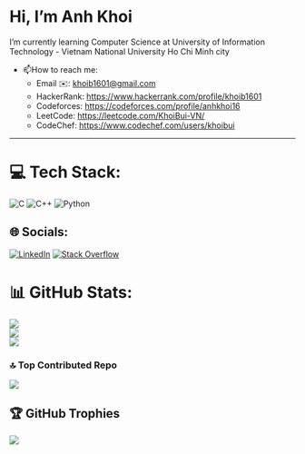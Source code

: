 # Hi, I’m Anh Khoi
I’m currently learning Computer Science at University of Information Technology - Vietnam National University Ho Chi Minh city  
- 📫How to reach me:
  + Email ✉️: khoib1601@gmail.com
  + HackerRank: https://www.hackerrank.com/profile/khoib1601
  + Codeforces: https://codeforces.com/profile/anhkhoi16
  + LeetCode: https://leetcode.com/KhoiBui-VN/
  + CodeChef: https://www.codechef.com/users/khoibui
_______________________________________________________________

# 💻 Tech Stack:
![C](https://img.shields.io/badge/c-%2300599C.svg?style=for-the-badge&logo=c&logoColor=white) ![C++](https://img.shields.io/badge/c++-%2300599C.svg?style=for-the-badge&logo=c%2B%2B&logoColor=white) ![Python](https://img.shields.io/badge/python-3670A0?style=for-the-badge&logo=python&logoColor=ffdd54)
## 🌐 Socials:
[![LinkedIn](https://img.shields.io/badge/LinkedIn-%230077B5.svg?logo=linkedin&logoColor=white)](https://www.linkedin.com/in/khoi-bui-86508b297/) [![Stack Overflow](https://img.shields.io/badge/-Stackoverflow-FE7A16?logo=stack-overflow&logoColor=white)](https://stackoverflow.com/users/23291330/anh-khoi)


# 📊 GitHub Stats:
![](https://github-readme-stats.vercel.app/api?username=KhoiBui16&theme=nightowl&hide_border=false&include_all_commits=false&count_private=false)<br/>
![](https://github-readme-streak-stats.herokuapp.com/?user=KhoiBui16&theme=nightowl&hide_border=false)<br/>
![](https://github-readme-stats.vercel.app/api/top-langs/?username=KhoiBui16&theme=nightowl&hide_border=false&include_all_commits=false&count_private=false&layout=compact)

### 🔝 Top Contributed Repo
![](https://github-contributor-stats.vercel.app/api?username=KhoiBui16&limit=5&theme=onedark&combine_all_yearly_contributions=true)

## 🏆 GitHub Trophies
![](https://github-profile-trophy.vercel.app/?username=KhoiBui16&theme=onestar&no-frame=false&no-bg=false&margin-w=4)





<!-- Proudly created with GPRM ( https://gprm.itsvg.in ) -->

<!---
KhoiBui16/KhoiBui16 is a ✨ special ✨ repository because its `README.md` (this file) appears on your GitHub profile.
You can click the Preview link to take a look at your changes.
--->
